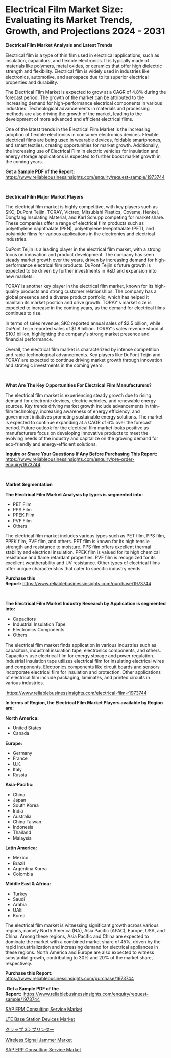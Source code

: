<p><h1>Electrical Film Market Size: Evaluating its Market Trends, Growth, and Projections 2024 - 2031</h1></p><p><strong>Electrical Film Market Analysis and Latest Trends</strong></p>
<p><p>Electrical film is a type of thin film used in electrical applications, such as insulation, capacitors, and flexible electronics. It is typically made of materials like polymers, metal oxides, or ceramics that offer high dielectric strength and flexibility. Electrical film is widely used in industries like electronics, automotive, and aerospace due to its superior electrical properties and durability.</p><p>The Electrical Film Market is expected to grow at a CAGR of 4.8% during the forecast period. The growth of the market can be attributed to the increasing demand for high-performance electrical components in various industries. Technological advancements in materials and processing methods are also driving the growth of the market, leading to the development of more advanced and efficient electrical films.</p><p>One of the latest trends in the Electrical Film Market is the increasing adoption of flexible electronics in consumer electronics devices. Flexible electrical films are being used in wearable devices, foldable smartphones, and smart textiles, creating opportunities for market growth. Additionally, the increasing use of Electrical Film in electric vehicles for insulation and energy storage applications is expected to further boost market growth in the coming years.</p></p>
<p><strong>Get a Sample PDF of the Report:&nbsp;</strong> <a href="https://www.reliablebusinessinsights.com/enquiry/request-sample/1973744">https://www.reliablebusinessinsights.com/enquiry/request-sample/1973744</a></p>
<p>&nbsp;</p>
<p><strong>Electrical Film Major Market Players</strong></p>
<p><p>The electrical film market is highly competitive, with key players such as SKC, DuPont Teijin, TORAY, Victrex, Mitsubishi Plastics, Coveme, Henkel, Dongfang Insulating Material, and Karl Schupp competing for market share. These companies offer a range of electrical film products such as polyethylene naphthalate (PEN), polyethylene terephthalate (PET), and polyimide films for various applications in the electronics and electrical industries.</p><p>DuPont Teijin is a leading player in the electrical film market, with a strong focus on innovation and product development. The company has seen steady market growth over the years, driven by increasing demand for high-performance electrical film products. DuPont Teijin's future growth is expected to be driven by further investments in R&D and expansion into new markets.</p><p>TORAY is another key player in the electrical film market, known for its high-quality products and strong customer relationships. The company has a global presence and a diverse product portfolio, which has helped it maintain its market position and drive growth. TORAY's market size is expected to increase in the coming years, as the demand for electrical films continues to rise.</p><p>In terms of sales revenue, SKC reported annual sales of $2.5 billion, while DuPont Teijin reported sales of $1.8 billion. TORAY's sales revenue stood at $10.1 billion, highlighting the company's strong market presence and financial performance.</p><p>Overall, the electrical film market is characterized by intense competition and rapid technological advancements. Key players like DuPont Teijin and TORAY are expected to continue driving market growth through innovation and strategic investments in the coming years.</p></p>
<p>&nbsp;</p>
<p><strong>What Are The Key Opportunities For Electrical Film Manufacturers?</strong></p>
<p><p>The electrical film market is experiencing steady growth due to rising demand for electronic devices, electric vehicles, and renewable energy sources. Key trends driving market growth include advancements in thin-film technology, increasing awareness of energy efficiency, and government initiatives promoting sustainable energy solutions. The market is expected to continue expanding at a CAGR of 6% over the forecast period. Future outlook for the electrical film market looks positive as manufacturers focus on developing innovative products to meet the evolving needs of the industry and capitalize on the growing demand for eco-friendly and energy-efficient solutions.</p></p>
<p><strong>Inquire or Share Your Questions If Any Before Purchasing This Report:</strong> <a href="https://www.reliablebusinessinsights.com/enquiry/pre-order-enquiry/1973744">https://www.reliablebusinessinsights.com/enquiry/pre-order-enquiry/1973744</a></p>
<p>&nbsp;</p>
<p><strong>Market Segmentation</strong></p>
<p><strong>The Electrical Film Market Analysis by types is segmented into:</strong></p>
<p><ul><li>PET Film</li><li>PPS Film</li><li>PPEK Film</li><li>PVF Film</li><li>Others</li></ul></p>
<p><p>The electrical film market includes various types such as PET film, PPS film, PPEK film, PVF film, and others. PET film is known for its high tensile strength and resistance to moisture. PPS film offers excellent thermal stability and electrical insulation. PPEK film is valued for its high chemical resistance and flame retardant properties. PVF film is recognized for its excellent weatherability and UV resistance. Other types of electrical films offer unique characteristics that cater to specific industry needs.</p></p>
<p><strong>Purchase this Report:&nbsp;</strong><a href="https://www.reliablebusinessinsights.com/purchase/1973744">https://www.reliablebusinessinsights.com/purchase/1973744</a></p>
<p>&nbsp;</p>
<p><strong>The Electrical Film Market Industry Research by Application is segmented into:</strong></p>
<p><ul><li>Capacitors</li><li>Industrial Insulation Tape</li><li>Electronics Components</li><li>Others</li></ul></p>
<p><p>The electrical film market finds application in various industries such as capacitors, industrial insulation tape, electronics components, and others. Capacitors use electrical film for energy storage and power regulation. Industrial insulation tape utilizes electrical film for insulating electrical wires and components. Electronics components like circuit boards and sensors incorporate electrical film for insulation and protection. Other applications of electrical film include packaging, laminates, and printed circuits in various industries.</p></p>
<p><a href="https://www.reliablebusinessinsights.com/electrical-film-r1973744">&nbsp;https://www.reliablebusinessinsights.com/electrical-film-r1973744</a></p>
<p><strong>In terms of Region, the Electrical Film Market Players available by Region are:</strong></p>
<p>
    <p> <strong> North America: </strong>
        <ul>
            <li>United States</li>
            <li>Canada</li>
        </ul>
        </p> 
    <p> <strong> Europe: </strong>
        <ul>
            <li>Germany</li>
            <li>France</li>
            <li>U.K.</li>
            <li>Italy</li>
            <li>Russia</li>
        </ul>
        </p> 
    <p> <strong> Asia-Pacific: </strong>
        <ul>
            <li>China</li>
            <li>Japan</li>
            <li>South Korea</li>
            <li>India</li>
            <li>Australia</li>
            <li>China Taiwan</li>
            <li>Indonesia</li>
            <li>Thailand</li>
            <li>Malaysia</li>
        </ul>
        </p> 
    <p> <strong> Latin America: </strong>
        <ul>
            <li>Mexico</li>
            <li>Brazil</li>
            <li>Argentina Korea</li>
            <li>Colombia</li>
        </ul>
        </p> 
    <p> <strong> Middle East & Africa: </strong>
        <ul>
            <li>Turkey</li>
            <li>Saudi</li>
            <li>Arabia</li>
            <li>UAE</li>
            <li>Korea</li>
        </ul>
    </p>
    </p>
<p><p>The electrical film market is witnessing significant growth across various regions, namely North America (NA), Asia Pacific (APAC), Europe, USA, and China. Among these regions, Asia Pacific and China are expected to dominate the market with a combined market share of 45%, driven by the rapid industrialization and increasing demand for electrical appliances in these regions. North America and Europe are also expected to witness substantial growth, contributing to 30% and 20% of the market share, respectively.</p></p>
<p><strong>Purchase this Report: </strong><a href="https://www.reliablebusinessinsights.com/purchase/1973744">https://www.reliablebusinessinsights.com/purchase/1973744</a></p>
<p>&nbsp;<strong>Get a Sample PDF of the Report:&nbsp;&nbsp;</strong><a href="https://www.reliablebusinessinsights.com/enquiry/request-sample/1973744">https://www.reliablebusinessinsights.com/enquiry/request-sample/1973744</a></p>
<p><strong></strong></p>
<p><p><a href="https://github.com/marthawweekle/Market-Research-Report-List-2/blob/main/sap-epm-consulting-service-market.md">SAP EPM Consulting Service Market</a></p><p><a href="https://issuu.com/reportprime-2/docs/lte-base-station-devices-market-size-2030.pptx">LTE Base Station Devices Market</a></p><p><a href="https://medium.com/@oswaldoavarro768546/3d%E3%83%97%E3%83%AA%E3%83%B3%E3%82%BF%E3%83%BC%E5%B8%82%E5%A0%B4%E3%81%AE%E8%A6%8F%E6%A8%A1%E3%81%A8%E5%B8%82%E5%A0%B4%E5%8B%95%E5%90%91-%E5%AE%8C%E5%85%A8%E3%81%AA%E7%94%A3%E6%A5%AD%E6%A6%82%E8%A6%81-2024%E5%B9%B4%E3%81%8B%E3%82%892031%E5%B9%B4%E3%81%BE%E3%81%A7-60c42698a665">クリップ 3D プリンター</a></p><p><a href="https://issuu.com/reportprime-2/docs/wireless-signal-jammer-market-size-2030.pptx">Wireless Signal Jammer Market</a></p><p><a href="https://github.com/HenrietteMills1/Market-Research-Report-List-2/blob/main/sap-erp-consulting-service-market.md">SAP ERP Consulting Service Market</a></p></p>